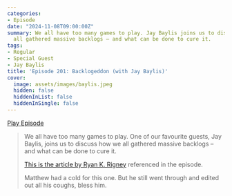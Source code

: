 ```yaml
---
categories:
- Episode
date: "2024-11-08T09:00:00Z"
summary: We all have too many games to play. Jay Baylis joins us to discuss how we
  all gathered massive backlogs – and what can be done to cure it.
tags:
- Regular
- Special Guest
- Jay Baylis
title: 'Episode 201: Backlogeddon (with Jay Baylis)'
cover: 
  image: assets/images/baylis.jpeg
  hidden: false
  hiddenInList: false
  hiddenInSingle: false
---
```


[Play Episode](https://www.patreon.com/posts/episode-201-with-115573698)
> We all have too many games to play. One of our favourite guests, Jay Baylis, joins us to discuss how we all gathered massive backlogs – and what can be done to cure it.
> 
> [This is the article by Ryan K. Rigney](https://www.pushtotalk.gg/p/are-old-games-killing-new-games) referenced in the episode.
> 
> Matthew had a cold for this one. But he still went through and edited out all his coughs, bless him.
